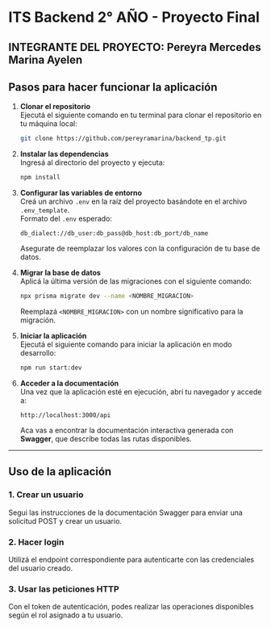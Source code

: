 
# ITS Backend 2° AÑO - Proyecto Final

## INTEGRANTE DEL PROYECTO: Pereyra Mercedes Marina Ayelen

## Pasos para hacer funcionar la aplicación

1. **Clonar el repositorio**  
   Ejecutá el siguiente comando en tu terminal para clonar el repositorio en tu máquina local:  
   ```bash
   git clone https://github.com/pereyramarina/backend_tp.git
   ```

2. **Instalar las dependencias**  
   Ingresá al directorio del proyecto y ejecuta:  
   ```bash
   npm install
   ```

3. **Configurar las variables de entorno**  
   Creá un archivo `.env` en la raíz del proyecto basándote en el archivo `.env_template`.  
   Formato del `.env` esperado:  
   ```plaintext
   db_dialect://db_user:db_pass@db_host:db_port/db_name
   ```
   Asegurate de reemplazar los valores con la configuración de tu base de datos.

4. **Migrar la base de datos**  
   Aplicá la última versión de las migraciones con el siguiente comando:  
   ```bash
   npx prisma migrate dev --name <NOMBRE_MIGRACION>
   ```
   Reemplazá `<NOMBRE_MIGRACION>` con un nombre significativo para la migración.

5. **Iniciar la aplicación**  
   Ejecutá el siguiente comando para iniciar la aplicación en modo desarrollo:  
   ```bash
   npm run start:dev
   ```

6. **Acceder a la documentación**  
   Una vez que la aplicación esté en ejecución, abrí tu navegador y accede a:  
   ```
   http://localhost:3000/api
   ```
   Aca vas a encontrar la documentación interactiva generada con **Swagger**, que describe todas las rutas disponibles.

---

## Uso de la aplicación

### 1. Crear un usuario
Segui las instrucciones de la documentación Swagger para enviar una solicitud POST y crear un usuario.

### 2. Hacer login
Utilizá el endpoint correspondiente para autenticarte con las credenciales del usuario creado.

### 3. Usar las peticiones HTTP
Con el token de autenticación, podes realizar las operaciones disponibles según el rol asignado a tu usuario.
